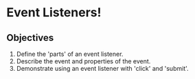 # Event Listeners!

## Objectives
1. Define the 'parts' of an event listener.
1. Describe the event and properties of the event.
1. Demonstrate using an event listener with 'click' and 'submit'.
